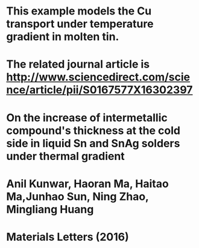# This example models the Cu transport under temperature gradient in molten tin.
# The related journal article is http://www.sciencedirect.com/science/article/pii/S0167577X16302397
# On the increase of intermetallic compound's thickness at the cold side in liquid Sn and SnAg solders under thermal gradient
# Anil Kunwar, Haoran Ma, Haitao Ma,Junhao Sun, Ning Zhao, Mingliang Huang
# Materials Letters (2016)
